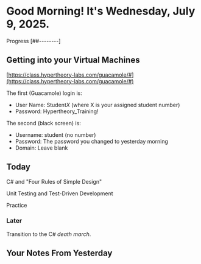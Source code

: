 # Good Morning! It's Wednesday, July 9, 2025.

Progress [##--------]

## Getting into your Virtual Machines

[https://class.hypertheory-labs.com/guacamole/#](https://class.hypertheory-labs.com/guacamole/#)

The first (Guacamole) login is:

- User Name: Student*X* (where X is your assigned student number)
- Password: Hypertheory_Training!

The second (black screen) is:

- Username: student (no number)
- Password: The password you changed to yesterday morning
- Domain: Leave blank

## Today

C# and "Four Rules of Simple Design"

Unit Testing and Test-Driven Development

Practice

### Later

Transition to the C# *death march*.

## Your Notes From Yesterday

